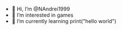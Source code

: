 - 👋 Hi, I’m @NAndrei1999
- 👀 I’m interested in games
- 🌱 I’m currently learning print("hello world")

<!---
NAndrei1999/NAndrei1999 is a ✨ special ✨ repository because its `README.md` (this file) appears on your GitHub profile.
You can click the Preview link to take a look at your changes.
--->
